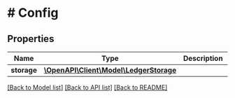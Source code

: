 # # Config

## Properties

Name | Type | Description | Notes
------------ | ------------- | ------------- | -------------
**storage** | [**\OpenAPI\Client\Model\LedgerStorage**](LedgerStorage.md) |  |

[[Back to Model list]](../../README.md#models) [[Back to API list]](../../README.md#endpoints) [[Back to README]](../../README.md)
